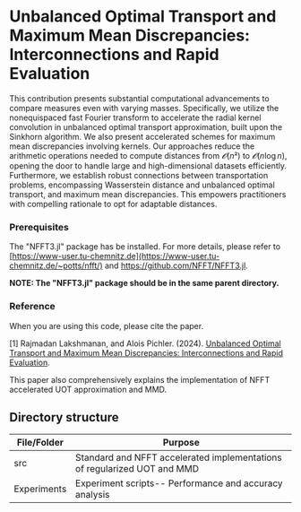 # Unbalanced Optimal Transport and Maximum Mean Discrepancies: Interconnections and Rapid Evaluation
This contribution presents substantial computational advancements to compare measures even with varying masses.
Specifically, we utilize the nonequispaced fast Fourier transform to accelerate the radial kernel convolution in unbalanced optimal transport approximation, built upon the Sinkhorn algorithm. We also present accelerated schemes for maximum mean discrepancies involving kernels.
Our approaches reduce the arithmetic operations needed to compute distances from $𝓞(n²)$ to $𝓞(n \log n)$, opening the door to handle large and high-dimensional datasets efficiently. 
Furthermore, we establish robust connections between transportation problems, encompassing Wasserstein distance and unbalanced optimal transport, and maximum mean discrepancies.
This empowers practitioners with compelling rationale to opt for adaptable distances.

### Prerequisites

The "NFFT3.jl" package has be installed. For more details, please refer to  [https://www-user.tu-chemnitz.de](https://www-user.tu-chemnitz.de/~potts/nfft/) and https://github.com/NFFT/NFFT3.jl. 


**NOTE: The "NFFT3.jl" package should be in the same parent directory.**


### Reference

When you are using this code, please cite the paper.

<a id="1">[1]</a> Rajmadan Lakshmanan, and Alois Pichler. (2024). [Unbalanced Optimal Transport and Maximum Mean
Discrepancies: Interconnections and Rapid Evaluation](https://arxiv.org/pdf/2306.13618). 

This paper also comprehensively explains the implementation of NFFT accelerated UOT approximation and MMD.


## Directory structure

| File/Folder   | Purpose                                                                                   |
| ------------- |-------------------------------------------------------------------------------------------|   
| src           | Standard and NFFT accelerated implementations of regularized UOT and MMD  |
| Experiments | Experiment scripts-- Performance and accuracy analysis      |


